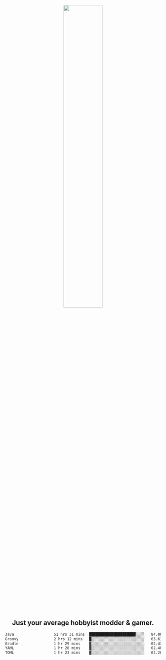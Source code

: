 <div align="center">
  <a href="https://apexmodder.xyz/"><img width="50%" height="50%" src="https://i.imgur.com/pc4HkGz.png"></a>
</div>
<h2 align="center">Just your average hobbyist modder & gamer.</h2>

<!--START_SECTION:waka-->

```txt
Java                  51 hrs 31 mins  █████████████████████░░░░   84.00 %
Groovy                2 hrs 12 mins   █░░░░░░░░░░░░░░░░░░░░░░░░   03.61 %
Gradle                1 hr 29 mins    ▓░░░░░░░░░░░░░░░░░░░░░░░░   02.43 %
YAML                  1 hr 28 mins    ▓░░░░░░░░░░░░░░░░░░░░░░░░   02.40 %
TOML                  1 hr 23 mins    ▓░░░░░░░░░░░░░░░░░░░░░░░░   02.28 %
```

<!--END_SECTION:waka-->
